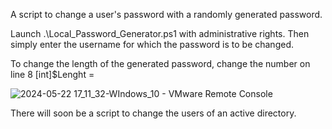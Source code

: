 A script to change a user's password with a randomly generated password.

Launch .\Local_Password_Generator.ps1 with administrative rights.
Then simply enter the username for which the password is to be changed.

To change the length of the generated password, change the number on line 8 [int]$Lenght =

![2024-05-22 17_11_32-WIndows_10 - VMware Remote Console](https://github.com/Cerberos4238/Windows-Password-AutoChange/assets/105981834/22ba7887-3d86-4078-9a9a-abaa90de3200)

There will soon be a script to change the users of an active directory.
